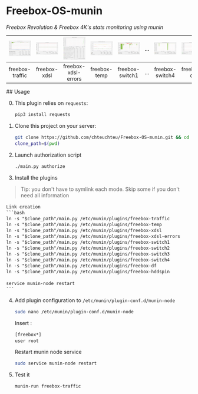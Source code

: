 # Freebox-OS-munin
*Freebox Revolution & Freebox 4K's stats monitoring using munin*

| ![freebox-traffic](doc/freebox_traffic-day.png) | ![freebox-xdsl](doc/freebox_xdsl-day.png) | ![freebox-xdsl](doc/freebox_xdsl_errors-day.png) | ![freebox-temp](doc/freebox_temp-day.png) | ![freebox-switch1](doc/freebox_switch1-day.png) | ... | ![freebox-switch4](doc/freebox_switch4-day.png) | ![freebox-df](doc/freebox_df-day.png) | ![freebox-hddspin](doc/freebox_hddspin-day.png) |
|:---:|:---:|:---:|:---:|:---:|:---:|:---:|:---:|:---:|
| freebox-traffic | freebox-xdsl | freebox-xdsl-errors | freebox-temp | freebox-switch1 | ... | freebox-switch4 | freebox-df | freebox-hddspin |

## Usage

0. This plugin relies on `requests`:

    ```bash
    pip3 install requests
    ```

1. Clone this project on your server:
    
    ```bash
    git clone https://github.com/chteuchteu/Freebox-OS-munin.git && cd Freebox-OS-munin
    clone_path=$(pwd)
    ```

2. Launch authorization script

    ```bash
    ./main.py authorize
    ```

3. Install the plugins

> Tip: you don't have to symlink each mode. Skip some if you don't need all information

    Link creation
    ```bash
    ln -s "$clone_path"/main.py /etc/munin/plugins/freebox-traffic
    ln -s "$clone_path"/main.py /etc/munin/plugins/freebox-temp
    ln -s "$clone_path"/main.py /etc/munin/plugins/freebox-xdsl
    ln -s "$clone_path"/main.py /etc/munin/plugins/freebox-xdsl-errors
    ln -s "$clone_path"/main.py /etc/munin/plugins/freebox-switch1
    ln -s "$clone_path"/main.py /etc/munin/plugins/freebox-switch2
    ln -s "$clone_path"/main.py /etc/munin/plugins/freebox-switch3
    ln -s "$clone_path"/main.py /etc/munin/plugins/freebox-switch4
    ln -s "$clone_path"/main.py /etc/munin/plugins/freebox-df
    ln -s "$clone_path"/main.py /etc/munin/plugins/freebox-hddspin
    
    service munin-node restart
    ```

4. Add plugin configuration to `/etc/munin/plugin-conf.d/munin-node`
   ```bash
   sudo nano /etc/munin/plugin-conf.d/munin-node
   ```

   Insert :
   ```bash
   [freebox*]
   user root
   ```

   Restart munin node service
   ```bash
   sudo service munin-node restart
   ```

5. Test it

    ```
    munin-run freebox-traffic
    ```
